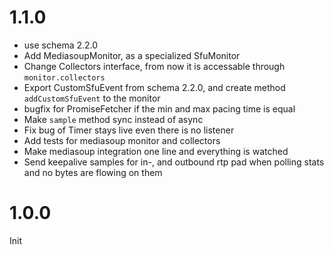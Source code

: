 # 1.1.0

* use schema 2.2.0
* Add MediasoupMonitor, as a specialized SfuMonitor
* Change Collectors interface, from now it is accessable through `monitor.collectors`
* Export CustomSfuEvent from schema 2.2.0, and create method `addCustomSfuEvent` to the monitor
* bugfix for PromiseFetcher if the min and max pacing time is equal
* Make `sample` method sync instead of async
* Fix bug of Timer stays live even there is no listener
* Add tests for mediasoup monitor and collectors
* Make mediasoup integration one line and everything is watched
* Send keepalive samples for in-, and outbound rtp pad when polling stats and no bytes are flowing on them

# 1.0.0

Init
